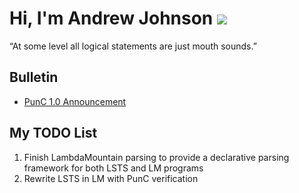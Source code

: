 # Hi, I'm Andrew Johnson ![](https://komarev.com/ghpvc/?username=andrew-johnson-4)

“At some level all logical statements are just mouth sounds.”

## Bulletin

* [PunC 1.0 Announcement](https://medium.com/@andrew_johnson_4/project-milestone-punc-1-0-and-lm-specifications-61602ca551fb)

## My TODO List

1. Finish LambdaMountain parsing to provide a declarative parsing framework for both LSTS and LM programs
2. Rewrite LSTS in LM with PunC verification
